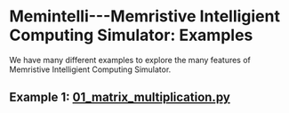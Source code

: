 # Memintelli---Memristive Intelligient Computing Simulator: Examples
We have many different examples to explore the many features of Memristive Intelligient Computing Simulator.
## Example 1: [01_matrix_multiplication.py](./01_matrix_multiplication.py)